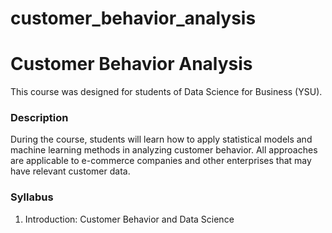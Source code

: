# customer_behavior_analysis

# Customer Behavior Analysis

This course was designed for students of Data Science for Business (YSU).

### Description

During the course, students will learn how to apply statistical models and machine learning methods in analyzing customer behavior. All approaches are applicable to e-commerce companies and other enterprises that may have relevant customer data.


### Syllabus 

1. Introduction: Customer Behavior and Data Science


